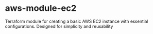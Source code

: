 # aws-module-ec2
Terraform module for creating a basic AWS EC2 instance with essential configurations. Designed for simplicity and reusability
